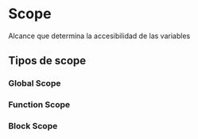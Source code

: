 # Scope

Alcance que determina la accesibilidad de las variables

## Tipos de scope

### Global Scope

### Function Scope

### Block Scope
